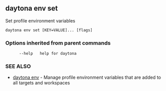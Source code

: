 ## daytona env set

Set profile environment variables

```
daytona env set [KEY=VALUE]... [flags]
```

### Options inherited from parent commands

```
      --help   help for daytona
```

### SEE ALSO

* [daytona env](daytona_env.md)	 - Manage profile environment variables that are added to all targets and workspaces

